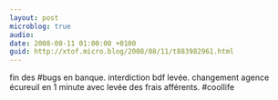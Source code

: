 ```yaml
---
layout: post
microblog: true
audio: 
date: 2008-08-11 01:00:00 +0100
guid: http://xtof.micro.blog/2008/08/11/t883982961.html
---
```

fin des #bugs en banque. interdiction bdf levée. changement agence écureuil en 1 minute avec levée des frais afférents.  #coollife
